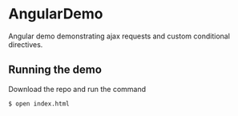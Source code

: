 # AngularDemo
Angular demo demonstrating ajax requests and custom conditional directives.
## Running the demo
Download the repo and run the command
```
$ open index.html
```
